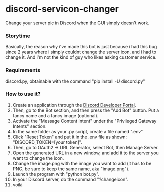 # discord-servicon-changer
Change your server pic in Discord when the GUI simply doesn't work.

### Storytime

Basically, the reason why i've made this bot is just because i had this bug since 2 years where i simply couldnt change the server icon, and i had to change it. And i'm not the kind of guy who likes asking customer service.

### Requirements

discord.py, obtainable with the command "pip install -U discord.py"

### How to use it?

1. Create an application through the [Discord Developer Portal](https://discord.com/developers/applications).
2. Then, go to the Bot section, and then press the "Add Bot" button. Put a fancy name and a fancy image (optional).
3. Activate the "Message Content Intent" under the "Privileged Gateway Intents" section.
4. In the same folder as your .py script, create a file named ".env"
5. Click "Reset Token" and put it in the .env file as shown: "DISCORD_TOKEN=[your token]".
6. Then, go to OAuth2 -> URL Generator, select Bot, then Manage Server.
7. Open the generated URL in a new window, and add it to the server you want to change the icon.
8. Change the image.png with the image you want to add (it has to be PNG, be sure to keep the same name, aka "image.png").
9. Launch the program with "python bot.py".
10. In your Discord server, do the command "?changeicon".
11. voilà

